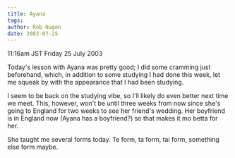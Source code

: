 ```yaml
---
title: Ayana
tags: 
author: Rob Nugen
date: 2003-07-25
---
```


<p class=date>11:16am JST Friday 25 July 2003</p>

<p>Today's lesson with Ayana was pretty good; I did some cramming just
beforehand, which, in addition to some studying I had done this week,
let me squeak by with the appearance that I had been studying.</p>

<p>I seem to be back on the studying vibe, so I'll likely do even
better next time we meet.  This, however, won't be until three weeks
from now since she's going to England for two weeks to see her
friend's wedding.  Her boyfriend is in England now (Ayana has a
boyfriend?) so that makes it mo betta for her.</p>

<p>She taught me several forms today.  Te form, ta form, tai form,
something else form maybe.</p>

